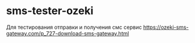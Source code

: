 # sms-tester-ozeki
Для тестирования отправки и получения смс сервис https://ozeki-sms-gateway.com/p_727-download-sms-gateway.html
